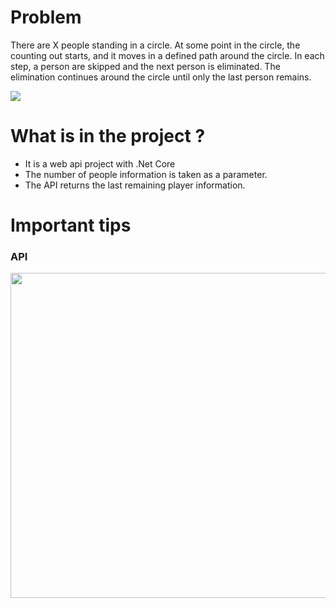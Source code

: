 # Problem
There are X people standing in a circle. At some point in the circle, the counting out starts, and it moves in a defined path around the circle. In each step, a person are skipped and the next person is eliminated. The elimination continues around the circle until only the last person remains.



<img src="https://github.com/sedagundogdu/CodeChallenge-JosephusProblem/blob/master/gif.gif" width="auto">

# What is in the project ?
- It is a web api project with .Net Core
- The number of people information is taken as a parameter.
- The API returns the last remaining player information.

# Important tips


### API

<img src="https://github.com/sedagundogdu/CodeChallenge-JosephusProblem/blob/master/API_img.png" width="520">


